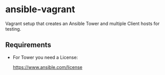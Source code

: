 # ansible-vagrant
Vagrant setup that creates an Ansible Tower and multiple Client hosts for testing.

Requirements
------------
- For Tower you need a License:

    https://www.ansible.com/license
